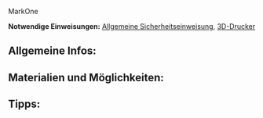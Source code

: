 MarkOne

**Notwendige Einweisungen:** [Allgemeine Sicherheitseinweisung](../../briefings-rules/Grundregeln/), [3D-Drucker](../../briefings-rules/Einweisung_3D-Drucker)

## Allgemeine Infos:

## Materialien und Möglichkeiten:

## Tipps:

